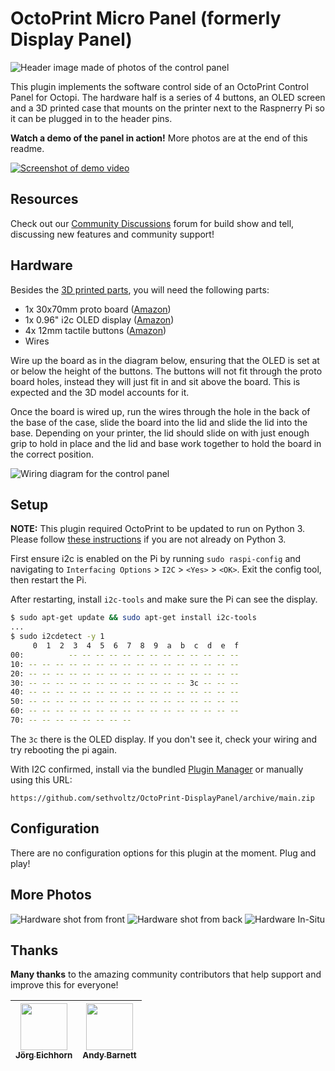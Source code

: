 # OctoPrint Micro Panel (formerly Display Panel)

![Header image made of photos of the control panel](https://raw.githubusercontent.com/sethvoltz/OctoPrint-DisplayPanel/main/docs/header.jpg)

This plugin implements the software control side of an OctoPrint Control Panel for Octopi. The hardware half is a series of 4 buttons, an OLED screen and a 3D printed case that mounts on the printer next to the Raspnerry Pi so it can be plugged in to the header pins.

**Watch a demo of the panel in action!** More photos are at the end of this readme.

[![Screenshot of demo video](https://img.youtube.com/vi/78emT1ollu4/0.jpg)](https://youtu.be/78emT1ollu4 "Click here to watch a demo on YouTube")

## Resources

Check out our [Community Discussions](https://github.com/sethvoltz/OctoPrint-DisplayPanel/discussions) forum for build show and tell, discussing new features and community support!

## Hardware

Besides the [3D printed parts](https://www.thingiverse.com/thing:4674214), you will need the following parts:

- 1x 30x70mm proto board ([Amazon](https://www.amazon.com/gp/product/B06XGWSWT1))
- 1x 0.96" i2c OLED display ([Amazon](https://www.amazon.com/gp/product/B0833PF7ML))
- 4x 12mm tactile buttons ([Amazon](https://www.amazon.com/gp/product/B019I11FI2))
- Wires

Wire up the board as in the diagram below, ensuring that the OLED is set at or below the height of the buttons. The buttons will not fit through the proto board holes, instead they will just fit in and sit above the board. This is expected and the 3D model accounts for it.

Once the board is wired up, run the wires through the hole in the back of the base of the case, slide the board into the lid and slide the lid into the base. Depending on your printer, the lid should slide on with just enough grip to hold in place and the lid and base work together to hold the board in the correct position.

![Wiring diagram for the control panel](https://raw.githubusercontent.com/sethvoltz/OctoPrint-DisplayPanel/main/docs/wiring-diagram.png)

## Setup

**NOTE:** This plugin required OctoPrint to be updated to run on Python 3. Please follow [these instructions](https://community.octoprint.org/t/upgrade-your-octoprint-install-to-python-3/23973) if you are not already on Python 3.

First ensure i2c is enabled on the Pi by running `sudo raspi-config` and navigating to `Interfacing Options` > `I2C` > `<Yes>` > `<OK>`. Exit the config tool, then restart the Pi.

After restarting, install `i2c-tools` and make sure the Pi can see the display.

```bash
$ sudo apt-get update && sudo apt-get install i2c-tools
...
$ sudo i2cdetect -y 1
     0  1  2  3  4  5  6  7  8  9  a  b  c  d  e  f
00:          -- -- -- -- -- -- -- -- -- -- -- -- --
10: -- -- -- -- -- -- -- -- -- -- -- -- -- -- -- --
20: -- -- -- -- -- -- -- -- -- -- -- -- -- -- -- --
30: -- -- -- -- -- -- -- -- -- -- -- -- 3c -- -- --
40: -- -- -- -- -- -- -- -- -- -- -- -- -- -- -- --
50: -- -- -- -- -- -- -- -- -- -- -- -- -- -- -- --
60: -- -- -- -- -- -- -- -- -- -- -- -- -- -- -- --
70: -- -- -- -- -- -- -- --
```

The `3c` there is the OLED display. If you don't see it, check your wiring and try rebooting the pi again.

With I2C confirmed, install via the bundled [Plugin Manager](https://docs.octoprint.org/en/master/bundledplugins/pluginmanager.html) or manually using this URL:

```none
https://github.com/sethvoltz/OctoPrint-DisplayPanel/archive/main.zip
```

## Configuration

There are no configuration options for this plugin at the moment. Plug and play!

## More Photos

![Hardware shot from front](docs/glamour-1.jpeg)
![Hardware shot from back](docs/glamour-2.jpeg)
![Hardware In-Situ](docs/in-situ.jpeg)

## Thanks

**Many thanks** to the amazing community contributors that help support and improve this for everyone!

| [<img src="https://avatars.githubusercontent.com/u/60842330?v=4" width="75px;"/><br /><sub><b>Jörg Eichhorn</b></sub>](https://github.com/unclej84) | [<img src="https://avatars.githubusercontent.com/u/5175695?v=4" width="75px;"/><br /><sub><b>Andy Barnett</b></sub>](https://github.com/Andy-ABTec) |
| :---: | :---: |
